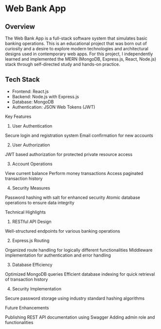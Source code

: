 # Web Bank App 

## Overview
The Web Bank App is a full-stack software system that simulates basic banking operations. This is an educational project that was born out of curiosity and a desire to explore modern technologies and architectural designs used in contemporary web apps. For this project, I independently learned and implemented the MERN (MongoDB, Express.js, React, Node.js) stack through self-directed study and hands-on practice.  

## Tech Stack

 - Frontend: React.js
 - Backend: Node.js with Express.js
 - Database: MongoDB
 - Authentication: JSON Web Tokens (JWT)

Key Features
1. User Authentication

Secure login and registration system
Email confirmation for new accounts

2. User Authorization

JWT based authorization for protected private resource access

3. Account Operations

View current balance
Perform money transactions
Access paginated transaction history

4. Security Measures

Password hashing with salt for enhanced security
Atomic database operations to ensure data integrity

Technical Highlights
1. RESTful API Design

Well-structured endpoints for various banking operations

2. Express.js Routing

Organized route handling for logically different functionalities
Middleware implementation for authentication and error handling

3. Database Efficiency

Optimized MongoDB queries
Efficient database indexing for quick retrieval of transaction history

4. Security Implementation

Secure password storage using industry standard hashing algorithms

Future Enhancements

Publishing REST API documentation using Swagger
Adding admin role and functionalities
